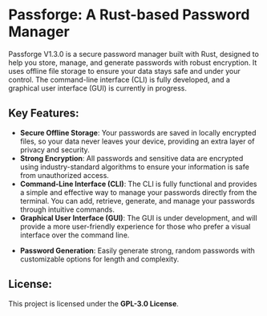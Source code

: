 # Passforge: A Rust-based Password Manager

Passforge V1.3.0 is a secure password manager built with Rust, designed to help you store, manage, and generate passwords with robust encryption. It uses offline file storage to ensure your data stays safe and under your control. The command-line interface (CLI) is fully developed, and a graphical user interface (GUI) is currently in progress.

## Key Features:
- **Secure Offline Storage**: Your passwords are saved in locally encrypted files, so your data never leaves your device, providing an extra layer of privacy and security.
- **Strong Encryption**: All passwords and sensitive data are encrypted using industry-standard algorithms to ensure your information is safe from unauthorized access.
- **Command-Line Interface (CLI)**: The CLI is fully functional and provides a simple and effective way to manage your passwords directly from the terminal. You can add, retrieve, generate, and manage your passwords through intuitive commands.
- **Graphical User Interface (GUI)**: The GUI is under development, and will provide a more user-friendly experience for those who prefer a visual interface over the command line.
<!-- - **Cross-Platform**: Passforge is built with portability in mind, aiming to work seamlessly across various platforms including Linux, macOS, and Windows. -->
- **Password Generation**: Easily generate strong, random passwords with customizable options for length and complexity.

## License:
This project is licensed under the **GPL-3.0 License**.